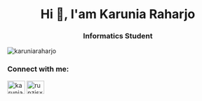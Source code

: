 <h1 align="center">Hi 👋, I'am Karunia Raharjo</h1>
<h3 align="center">Informatics Student</h3>

<p align="left"> <img src="https://komarev.com/ghpvc/?username=karuniaraharjo&label=Profile%20views&color=0e75b6&style=flat" alt="karuniaraharjo"/></p>
<!--
**karuniaraharjo/karuniaraharjo** is a ✨ _special_ ✨ repository because its `README.md` (this file) appears on your GitHub profile.

<!--Here are some ideas to get you started:

- 🔭 I’m currently working on ...
- 🌱 I’m currently learning ...
- 👯 I’m looking to collaborate on ...
- 🤔 I’m looking for help with ...
- 💬 Ask me about ...
- 📫 How to reach me: ...
- 😄 Pronouns: ...
- ⚡ Fun fact: ...-->

<h3 align="left">Connect with me:</h3>
<p align="left">
<a href="https://www.linkedin.com/in/karunia-raharjo-a56710254/" target="blank"><img align="center" src="https://raw.githubusercontent.com/rahuldkjain/github-profile-readme-generator/master/src/images/icons/Social/linked-in-alt.svg" alt="karunia raharjo" height="30" width="40" /></a>
<a href="https://www.instagram.com/runz.jsx" target="blank"><img align="center" src="https://raw.githubusercontent.com/rahuldkjain/github-profile-readme-generator/master/src/images/icons/Social/instagram.svg" alt="runzjsx" height="30" width="40" /></a>
</p>
